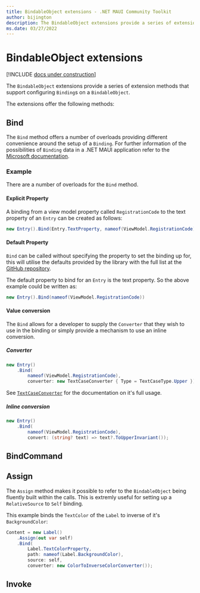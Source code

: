 ```yaml
---
title: BindableObject extensions - .NET MAUI Community Toolkit
author: bijington
description: The BindableObject extensions provide a series of extension methods that support configuring Bindings on a BindableObject.
ms.date: 03/27/2022
---
```


# BindableObject extensions

[!INCLUDE [docs under construction](../../includes/preview-note.md)]

The `BindableObject` extensions provide a series of extension methods that support configuring `Binding`s on a `BindableObject`.

The extensions offer the following methods:

## Bind

The `Bind` method offers a number of overloads providing different convenience around the setup of a `Binding`. For further information of the possibilities of `Binding` data in a .NET MAUI application refer to the [Microsoft documentation](/dotnet/maui/fundamentals/data-binding/).

### Example

There are a number of overloads for the `Bind` method.

#### Explicit Property

A binding from a view model property called `RegistrationCode` to the text property of an `Entry` can be created as follows:

```csharp
new Entry().Bind(Entry.TextProperty, nameof(ViewModel.RegistrationCode))
```

#### Default Property

`Bind` can be called without specifying the property to set the binding up for, this will utilise the defaults provided by the library with the full list at the [GitHub repository](https://github.com/CommunityToolkit/Maui.Markup/blob/523ff96160889f0806f7686e25c5d651fa7d8b7e/src/CommunityToolkit.Maui.Markup/DefaultBindableProperties.cs). 

The default property to bind for an `Entry` is the text property. So the above example could be written as:

```csharp
new Entry().Bind(nameof(ViewModel.RegistrationCode))
```

#### Value conversion

The `Bind` allows for a developer to supply the `Converter` that they wish to use in the binding or simply provide a mechanism to use an inline conversion.

##### Converter

```csharp
new Entry()
    .Bind(
        nameof(ViewModel.RegistrationCode),
        converter: new TextCaseConverter { Type = TextCaseType.Upper });
```

See [`TextCaseConverter`](../../converters/text-case-converter.md) for the documentation on it's full usage.

##### Inline conversion

```csharp
new Entry()
    .Bind(
        nameof(ViewModel.RegistrationCode),
        convert: (string? text) => text?.ToUpperInvariant());
```

## BindCommand

## Assign

The `Assign` method makes it possible to refer to the `BindableObject` being fluently built within the calls. This is extremly useful for setting up a `RelativeSource` to `Self` binding.

This example binds the `TextColor` of the `Label` to inverse of it's `BackgroundColor`:

```csharp
Content = new Label()
    .Assign(out var self)
    .Bind(
        Label.TextColorProperty,
        path: nameof(Label.BackgroundColor),
        source: self,
        converter: new ColorToInverseColorConverter());
```

## Invoke